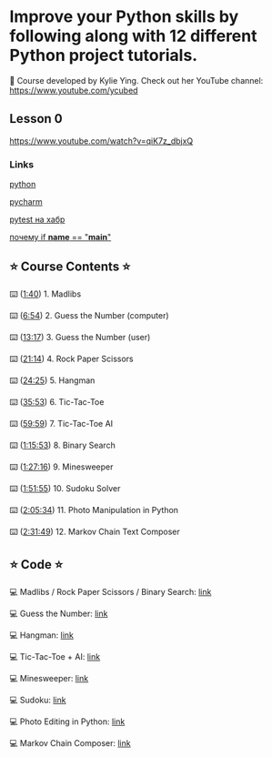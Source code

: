 # Improve your Python skills by following along with 12 different Python project tutorials.

🎥 Course developed by Kylie Ying. Check out her YouTube channel: https://www.youtube.com/ycubed 

## Lesson 0

https://www.youtube.com/watch?v=qiK7z_dbjxQ

### Links

[python](https://www.python.org/downloads/)

[pycharm](https://www.jetbrains.com/ru-ru/pycharm/download)

[pytest на хабр](https://habr.com/ru/post/448782/)

[почему if __name__ == "__main__"](https://www.youtube.com/watch?v=cW_-zGG4ef4)


## ⭐️ Course Contents ⭐️

⌨️ ([1:40](https://www.youtube.com/watch?v=8ext9G7xspg&t=100s)) 1. Madlibs

⌨️ ([6:54](https://www.youtube.com/watch?v=8ext9G7xspg&t=414s)) 2. Guess the Number (computer) 

⌨️ ([13:17](https://www.youtube.com/watch?v=8ext9G7xspg&t=797s)) 3. Guess the Number (user)

⌨️ ([21:14](https://www.youtube.com/watch?v=8ext9G7xspg&t=1274s)) 4. Rock Paper Scissors

⌨️ ([24:25](https://www.youtube.com/watch?v=8ext9G7xspg&t=1465s)) 5. Hangman

⌨️ ([35:53](https://www.youtube.com/watch?v=8ext9G7xspg&t=2153s)) 6. Tic-Tac-Toe

⌨️ ([59:59](https://www.youtube.com/watch?v=8ext9G7xspg&t=3599s)) 7. Tic-Tac-Toe AI

⌨️ ([1:15:53](https://www.youtube.com/watch?v=8ext9G7xspg&t=4553s)) 8. Binary Search 

⌨️ ([1:27:16](https://www.youtube.com/watch?v=8ext9G7xspg&t=5236s)) 9. Minesweeper 

⌨️ ([1:51:55](https://www.youtube.com/watch?v=8ext9G7xspg&t=6715s)) 10. Sudoku Solver 

⌨️ ([2:05:34](https://www.youtube.com/watch?v=8ext9G7xspg&t=7534s)) 11. Photo Manipulation in Python 

⌨️ ([2:31:49](https://www.youtube.com/watch?v=8ext9G7xspg&t=9109s)) 12. Markov Chain Text Composer 

## ⭐️ Code ⭐️

💻 Madlibs / Rock Paper Scissors / Binary Search: [link](https://github.com/kying18/beginner-projects)

💻 Guess the Number: [link](https://github.com/kying18/guess-the-number)

💻 Hangman: [link](https://github.com/kying18/hangman)

💻 Tic-Tac-Toe + AI: [link](https://github.com/kying18/tic-tac-toe)

💻 Minesweeper: [link](https://github.com/kying18/minesweeper)

💻 Sudoku: [link](https://github.com/kying18/sudoku )

💻 Photo Editing in Python: [link](https://github.com/kying18/pyphotoshop)

💻 Markov Chain Composer: [link](https://github.com/kying18/graph-composer)
